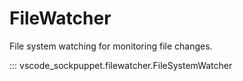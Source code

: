 # FileWatcher

File system watching for monitoring file changes.

::: vscode_sockpuppet.filewatcher.FileSystemWatcher

